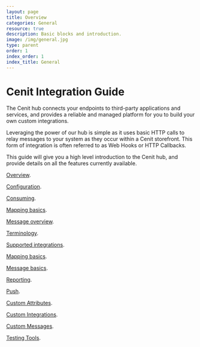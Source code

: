 ```yaml
---
layout: page
title: Overview
categories: General
resource: true
description: Basic blocks and introduction.
image: /img/general.jpg
type: parent
order: 1
index_order: 1
index_title: General
---
```


# Cenit Integration Guide

The Cenit hub connects your endpoints to third-party applications and services, and provides a reliable and managed platform for you to build your own custom integrations.

Leveraging the power of our hub is simple as it uses basic HTTP calls to relay messages to your system as they occur within a Cenit storefront. This form of integration is often referred to as Web Hooks or HTTP Callbacks.

This guide will give you a high level introduction to the Cenit hub, and provide details on all the features currently available.

[Overview](/general/overview.html "Overview"). 

[Configuration](/general/configuration.html "Configuration"). 

[Consuming](/general/consuming.html "Consuming"). 

[Mapping basics](/general/mapping_basics.html "Mapping basics"). 

[Message overview](/general/messages_overview.html "Message overview").

[Terminology](/general/terminology.html "Terminology"). 

[Supported integrations](/general/generaled_integrations.html "Supported integrations"). 

[Mapping basics](/general/mapping_basics.html "Mapping basics"). 

[Message basics](/general/message_basics.html "Message basics"). 

[Reporting](/general/reporting.html "Reporting"). 

[Push](/general/push.html "Push"). 

[Custom Attributes](/general/customization/custom_attributes.html "Custom attributes"). 

[Custom Integrations](/general/customization/custom_integrations.html "Custom integrations"). 

[Custom Messages](/general/customization/custom_messages.html "Custom messages"). 

[Testing Tools](/general/customization/testing_tools.html "Testing tools"). 